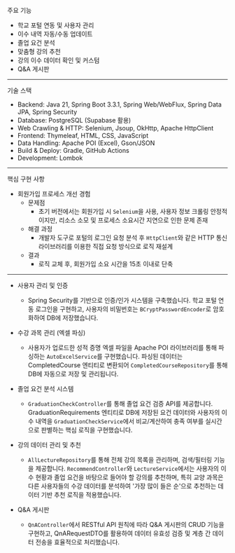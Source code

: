 주요 기능
   * 학교 포털 연동 및 사용자 관리
   * 이수 내역 자동/수동 업데이트
   * 졸업 요건 분석
   * 맞춤형 강의 추천
   * 강의 이수 데이터 확인 및 커스텀
   * Q&A 게시판
---
기술 스택
   * Backend: Java 21, Spring Boot 3.3.1, Spring Web/WebFlux, Spring Data JPA, Spring Security
   * Database: PostgreSQL (Supabase 활용)
   * Web Crawling & HTTP: Selenium, Jsoup, OkHttp, Apache HttpClient
   * Frontend: Thymeleaf, HTML, CSS, JavaScript
   * Data Handling: Apache POI (Excel), Gson/JSON
   * Build & Deploy: Gradle, GitHub Actions
   * Development: Lombok
---
핵심 구현 사항
* 회원가입 프로세스 개선 경험
    * 문제점
       * 초기 버전에서는 회원가입 시 `Selenium`을 사용, 사용자 정보 크롤링
         안정적이지만, 리소스 소모 및 프로세스 소요시간 지연으로 인한 문제 존재
    * 해결 과정
       * 개발자 도구로 포털의 로그인 요청 분석 후 `HttpClient`와 같은 HTTP 통신
         라이브러리를 이용한 직접 요청 방식으로 로직 재설계
     * 결과
       * 로직 교체 후, 회원가입 소요 시간을 15초 이내로 단축
---

  * 사용자 관리 및 인증
    * Spring Security를 기반으로 인증/인가 시스템을 구축했습니다. 
      학교 포털 연동 로그인을 구현하고, 사용자의 비밀번호는 `BCryptPasswordEncoder`로 암호화하여 DB에 저장했습니다.

  * 수강 과목 관리 (엑셀 파싱)
     * 사용자가 업로드한 성적 증명 엑셀 파일을 Apache POI 라이브러리를 통해 파싱하는 `AutoExcelService`를
     구현했습니다. 파싱된 데이터는 CompletedCourse 엔티티로 변환되어 `CompletedCourseRepository`를 통해 DB에
     자동으로 저장 및 관리됩니다.
  
  * 졸업 요건 분석 시스템
    * `GraduationCheckController`를 통해 졸업 요건 검증 API를 제공합니다. 
      GraduationRequirements 엔티티로 DB에 저장된 요건 데이터와 
      사용자의 이수 내역을 `GraduationCheckService`에서 비교/계산하여 충족 여부를
      실시간으로 판별하는 핵심 로직을 구현했습니다.

  * 강의 데이터 관리 및 추천
    * `AllLectureRepository`를 통해 전체 강의 목록을 관리하며, 검색/필터링 기능을 제공합니다.
    `RecommendController`와 `LectureService`에서는 사용자의 이수 현황과 졸업 요건을 바탕으로 들어야 할 강의를
    추천하며, 특히 교양 과목은 다른 사용자들의 수강 데이터를 분석하여 '가장 많이 들은 순'으로 추천하는 데이터
    기반 추천 로직을 적용했습니다.

  * Q&A 게시판
    * `QnAController`에서 RESTful API 원칙에 따라 Q&A 게시판의 CRUD 기능을 구현하고, QnARequestDTO를 활용하여
    데이터 유효성 검증 및 계층 간 데이터 전송을 효율적으로 처리했습니다.
